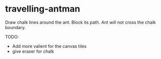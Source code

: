# travelling-antman

Draw chalk lines around the ant. Block its path. 
Ant will not cross the chalk boundary.


TODO: 
- Add more valient for the canvas tiles
- give eraser for chalk